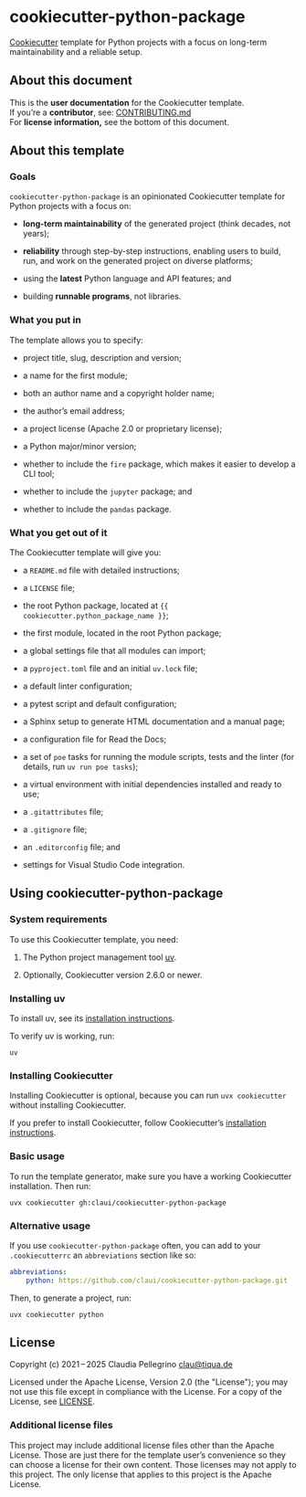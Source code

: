 # cookiecutter-python-package

[Cookiecutter](https://github.com/cookiecutter/cookiecutter)
template for Python projects with a focus on long-term
maintainability and a reliable setup.

## About this document

This is the **user documentation** for the Cookiecutter template.  
If you’re a **contributor**, see: [CONTRIBUTING.md](./CONTRIBUTING.md)  
For **license information,** see the bottom of this document.

## About this template

### Goals

`cookiecutter-python-package` is an opinionated Cookiecutter template
for Python projects with a focus on:

- **long-term maintainability** of the generated project (think
  decades, not years);

- **reliability** through step-by-step instructions, enabling users
  to build, run, and work on the generated project on diverse
  platforms;

- using the **latest** Python language and API features; and

- building **runnable programs**, not libraries.

### What you put in

The template allows you to specify:

- project title, slug, description and version;

- a name for the first module;

- both an author name and a copyright holder name;

- the author’s email address;

- a project license (Apache 2.0 or proprietary license);

- a Python major/minor version;

- whether to include the `fire` package, which makes it easier to
  develop a CLI tool;

- whether to include the `jupyter` package; and

- whether to include the `pandas` package.

### What you get out of it

The Cookiecutter template will give you:

- a `README.md` file with detailed instructions;

- a `LICENSE` file;

- the root Python package, located at `{{ cookiecutter.python_package_name }}`;

- the first module, located in the root Python package;

- a global settings file that all modules can import;

- a `pyproject.toml` file and an initial `uv.lock` file;

- a default linter configuration;

- a pytest script and default configuration;

- a Sphinx setup to generate HTML documentation and a manual page;

- a configuration file for Read the Docs;

- a set of `poe` tasks for running the module scripts, tests and the
  linter (for details, run `uv run poe tasks`);

- a virtual environment with initial dependencies installed and
  ready to use;

- a `.gitattributes` file;

- a `.gitignore` file;

- an `.editorconfig` file; and

- settings for Visual Studio Code integration.

## Using cookiecutter-python-package

### System requirements

To use this Cookiecutter template, you need:

1. The Python project management tool [uv](https://docs.astral.sh/uv).

2. Optionally, Cookiecutter version 2.6.0 or newer.  

### Installing uv

To install uv, see its
[installation instructions](https://docs.astral.sh/uv/getting-started/installation/).

To verify uv is working, run:

```shell
uv
```

### Installing Cookiecutter

Installing Cookiecutter is optional, because you can run
`uvx cookiecutter` without installing Cookiecutter.

If you prefer to install Cookiecutter, follow Cookiecutter’s [installation
instructions](https://cookiecutter.readthedocs.io/en/stable/installation.html).

### Basic usage

To run the template generator, make sure you have a working
Cookiecutter installation. Then run:

```shell
uvx cookiecutter gh:claui/cookiecutter-python-package
```

### Alternative usage

If you use `cookiecutter-python-package` often, you can add to your
`.cookiecutterrc` an `abbreviations` section like so:

```yaml
abbreviations:
    python: https://github.com/claui/cookiecutter-python-package.git
```

Then, to generate a project, run:

```shell
uvx cookiecutter python
```

## License

Copyright (c) 2021 – 2025 Claudia Pellegrino <clau@tiqua.de>

Licensed under the Apache License, Version 2.0 (the "License");
you may not use this file except in compliance with the License.
For a copy of the License, see [LICENSE](LICENSE).

### Additional license files

This project may include additional license files other than the
Apache License. Those are just there for the template user’s
convenience so they can choose a license for their own content.
Those licenses may not apply to this project. The only license
that applies to this project is the Apache License.
